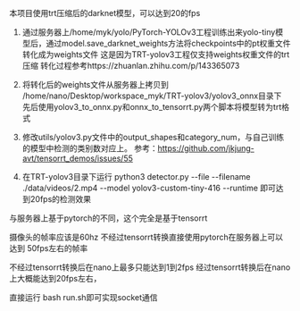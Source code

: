 
本项目使用trt压缩后的darknet模型，可以达到20的fps

1. 通过服务器上/home/myk/yolo/PyTorch-YOLOv3工程训练出来yolo-tiny模型后，通过model.save_darknet_weights方法将checkpoints中的pt权重文件转化成为weights文件
这是因为TRT-yolov3工程仅支持weights权重文件的trt压缩
转化过程参考https://zhuanlan.zhihu.com/p/143365073


2. 将转化后的weights文件从服务器上拷贝到 /home/nano/Desktop/workspace_myk/TRT-yolov3/yolov3_onnx目录下
    先后使用yolov3_to_onnx.py和onnx_to_tensorrt.py两个脚本将模型转为trt格式
3. 修改utils/yolov3.py文件中的output_shapes和category_num，与自己训练的模型中检测的类别数对应上。
    参考：https://github.com/jkjung-avt/tensorrt_demos/issues/55
4. 在TRT-yolov3目录下运行
    python3 detector.py --file --filename ./data/videos/2.mp4 --model yolov3-custom-tiny-416 --runtime
    即可达到20fps的检测效果



与服务器上基于pytorch的不同，这个完全是基于tensorrt

摄像头的帧率应该是60hz
不经过tensorrt转换直接使用pytorch在服务器上可以达到 50fps左右的帧率

不经过tensorrt转换后在nano上最多只能达到1到2fps
经过tensorrt转换后在nano上大概能达到20fps左右，

直接运行  bash run.sh即可实现socket通信
